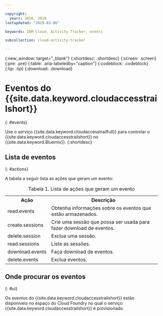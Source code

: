 ```yaml
---

copyright:
  years: 2016, 2019
lastupdated: "2019-03-06"

keywords: IBM Cloud, Activity Tracker, events

subcollection: cloud-activity-tracker

---
```


{:new_window: target="_blank"}
{:shortdesc: .shortdesc}
{:screen: .screen}
{:pre: .pre}
{:table: .aria-labeledby="caption"}
{:codeblock: .codeblock}
{:tip: .tip}
{:download: .download}


# Eventos do {{site.data.keyword.cloudaccesstrailshort}}
{: #events}

Use o serviço {{site.data.keyword.cloudaccesstrailfull}} para controlar o {{site.data.keyword.cloudaccesstrailshort}} no {{site.data.keyword.Bluemix}}. 
{:shortdesc}



## Lista de eventos
{: #actions}

A tabela a seguir lista as ações que geram um evento:

<table>
  <caption>Tabela 1. Lista de ações que geram um evento</caption>
  <tr>
    <th>Ação</th>
	  <th>Descrição</th>
  <tr>
  <tr>
    <td>read.events</td>
	  <td>Obtenha informações sobre os eventos que estão armazenados.</td>
  </tr>
  <tr>
    <td>create.sessions</td>
	  <td>Crie uma sessão que possa ser usada para fazer download de eventos.</td>
  </tr>
  <tr>
    <td>delete.session</td>
	  <td>Exclua uma sessão.</td>
  </tr>
  <tr>
    <td>read.sessions</td>
	  <td>Liste as sessões.</td>
  </tr>
  <tr>
    <td>download.events</td>
	  <td>Faça download de eventos.</td>
  </tr>
  <tr>
    <td>delete.events</td>
	  <td>Exclua eventos.</td>
  </tr>
</table>


## Onde procurar os eventos
{: #ui}
 	
Os eventos do {{site.data.keyword.cloudaccesstrailshort}} estão disponíveis no espaço do Cloud Foundry no qual o serviço {{site.data.keyword.cloudaccesstrailshort}} é provisionado.

